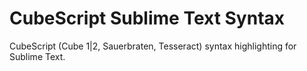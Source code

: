 # CubeScript Sublime Text Syntax
CubeScript (Cube 1|2, Sauerbraten, Tesseract) syntax highlighting for Sublime Text. 
